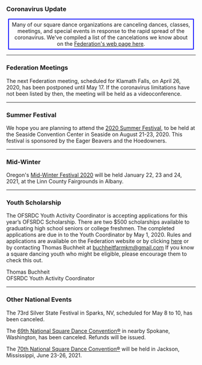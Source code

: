 ### Coronavirus Update

<center>
<div style='border: 2px solid blue; width:480px; padding:5px'>
Many of our square dance organizations are canceling dances, classes, meetings, and special
events in response to the rapid spread of the coronavirus.  We've compiled a list of the
cancelations we know about on the 
<a href='http://squaredance.gen.or.us/corona.php'>
Federation's web page here</a>.
</div>
</center>

---

### Federation Meetings

The next Federation meeting, scheduled for Klamath Falls, on April 26, 2020, has been postponed until May 17.
If the coronavirus limitations have not been listed by then, the meeting will be held as a videoconference.

----

### Summer Festival

We hope you are planning to attend
the [2020 Summer Festival](http://2020.oregonsummerfestival.org), to be held at the Seaside Convention Center in Seaside on August 21-23, 2020.  This festival 
is sponsored by the Eager Beavers and the Hoedowners.

----

### Mid-Winter

Oregon's [Mid-Winter Festival 2020](http://midwinterfestival.com) will be held January 22, 23 and 24, 2021, at the Linn County Fairgrounds in Albany.

---

### Youth Scholarship

The OFSRDC Youth Activity Coordinator is accepting applications for this year’s OFSRDC Scholarship. There are two $500 scholarships available to graduating high school seniors or college freshmen. The completed applications are due in to the Youth Coordinator by May 1, 2020. Rules and applications are available on the Federation website or by clicking [here](http://www.squaredance.gen.or.us/ScholarshipApp.php) or by contacting Thomas Buchheit at <buchheitfarmkm@gmail.com>  If you know a square dancing youth who might be eligible, please encourage them to check this out.

Thomas Buchheit   
OFSRDC Youth Activity Coordinator

---

### Other National Events

The 73rd Silver State Festival in Sparks, NV, scheduled for May 8 to 10, has been canceled.

The [69th National Square Dance Convention&reg;](https://www.69nsdc.com/) in nearby Spokane, Washington, 
has been canceled.  Refunds will be issued.

The [70th National Square Dance Convention&reg;](https://www.70nsdc.com/) will be held in Jackson, Mississippi, June 23-26, 2021.


